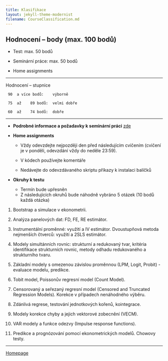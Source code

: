 ```yaml
---
title: Klasifikace
layout: jekyll-theme-modernist
filename: CourseClassification.md
---
```


## Hodnocení – body (max. 100 bodů)

* Test: max. 50 bodů

* Seminární práce: max. 50 bodů

* Home assignments

--- 

Hodnocení – stupnice

     90  a více bodů:    výborně

     75  až    89 bodů:  velmi dobře

     60  až    74 bodů:  dobře

---

* **Podrobné informace a požadavky k seminární práci** [zde](https://github.com/formanektomas/4EK417/blob/master/SeminarPaper.md)



* **Home assignments**

  + Vždy odevzdejte nejpozději den před následujícím cvičením 
  (cvičení je v ponděli, odevzdání vždy do neděle 23:59).

  + V kódech používejte komentáře

  + Nedávejte do odevzdávaného skriptu příkazy k instalaci balíčků
  
  
* **Okruhy k testu**

  + Termín bude upřesněn
  + Z následujících okruhů bude náhodně vybráno 5 otázek (10 bodů každá otázka) 

1. Bootstrap a simulace v ekonometrii.  

2. Analýza panelových dat: FD, FE, RE estimátor.  

3. Instrumentální proměnné: využití a IV estimátor. Dvoustupňová metoda nejmenších čtverců: využití a 2SLS estimátor.  

4. Modely simultánních rovnic: strukturní a redukovaný tvar, kritéria identifikace strukturních rovnic, metody odhadu redukovaného a strukturního tvaru.  

5. Základní modely s omezenou závislou proměnnou (LPM, Logit, Probit) - evaluace modelu, predikce.  

6. Tobit model, Poissonův regresní model (Count Model).  

7. Censorovaný a seřezaný regresní model (Censored and Truncated Regression Models). Korekce v případech nenáhodného výběru.  

8. Zdánlivá regrese, testování jednotkových kořenů, kointegrace.  

9. Modely korekce chyby a jejich vektorové zobecnění (VECM).  

10. VAR modely a funkce odezvy (Impulse response functions).  

11. Predikce a prognózování pomocí ekonometrických modelů. Chowovy testy.  


---

[Homepage](https://formanektomas.github.io/4EK417/)
